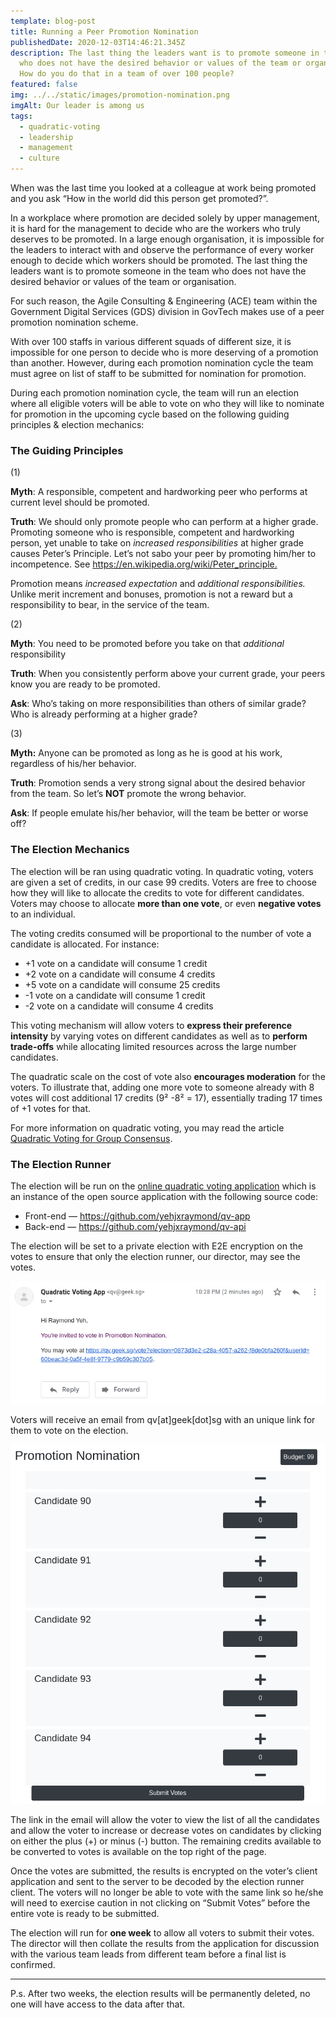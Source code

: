 ```yaml
---
template: blog-post
title: Running a Peer Promotion Nomination
publishedDate: 2020-12-03T14:46:21.345Z
description: The last thing the leaders want is to promote someone in the team
  who does not have the desired behavior or values of the team or organisation.
  How do you do that in a team of over 100 people?
featured: false
img: ../../static/images/promotion-nomination.png
imgAlt: Our leader is among us
tags:
  - quadratic-voting
  - leadership
  - management
  - culture
---
```

When was the last time you looked at a colleague at work being promoted and you ask “How in the world did this person get promoted?”.

In a workplace where promotion are decided solely by upper management, it is hard for the management to decide who are the workers who truly deserves to be promoted. In a large enough organisation, it is impossible for the leaders to interact with and observe the performance of every worker enough to decide which workers should be promoted. The last thing the leaders want is to promote someone in the team who does not have the desired behavior or values of the team or organisation.

For such reason, the Agile Consulting & Engineering (ACE) team within the Government Digital Services (GDS) division in GovTech makes use of a peer promotion nomination scheme.

With over 100 staffs in various different squads of different size, it is impossible for one person to decide who is more deserving of a promotion than another. However, during each promotion nomination cycle the team must agree on list of staff to be submitted for nomination for promotion.

During each promotion nomination cycle, the team will run an election where all eligible voters will be able to vote on who they will like to nominate for promotion in the upcoming cycle based on the following guiding principles & election mechanics:

### The Guiding Principles

(1)

**Myth**: A responsible, competent and hardworking peer who performs at current level should be promoted.

**Truth**: We should only promote people who can perform at a higher grade. Promoting someone who is responsible, competent and hardworking person, yet unable to take on *increased responsibilities* at higher grade causes Peter’s Principle. Let’s not sabo your peer by promoting him/her to incompetence. See <https://en.wikipedia.org/wiki/Peter_principle.>

Promotion means *increased expectation* and *additional responsibilities.* Unlike merit increment and bonuses, promotion is not a reward but a responsibility to bear, in the service of the team.

(2)

**Myth**: You need to be promoted before you take on that *additional* responsibility

**Truth**: When you consistently perform above your current grade, your peers know you are ready to be promoted.

**Ask**: Who’s taking on more responsibilities than others of similar grade? Who is already performing at a higher grade?

(3)

**Myth:** Anyone can be promoted as long as he is good at his work, regardless of his/her behavior.

**Truth**: Promotion sends a very strong signal about the desired behavior from the team. So let’s **NOT** promote the wrong behavior.

**Ask**: If people emulate his/her behavior, will the team be better or worse off?

### The Election Mechanics

The election will be ran using quadratic voting. In quadratic voting, voters are given a set of credits, in our case 99 credits. Voters are free to choose how they will like to allocate the credits to vote for different candidates. Voters may choose to allocate **more than one vote**, or even **negative votes** to an individual.

The voting credits consumed will be proportional to the number of vote a candidate is allocated. For instance:

* +1 vote on a candidate will consume 1 credit
* +2 vote on a candidate will consume 4 credits
* +5 vote on a candidate will consume 25 credits
* \-1 vote on a candidate will consume 1 credit
* \-2 vote on a candidate will consume 4 credits

This voting mechanism will allow voters to **express their preference intensity** by varying votes on different candidates as well as to **perform trade-offs** while allocating limited resources across the large number candidates.

The quadratic scale on the cost of vote also **encourages moderation** for the voters. To illustrate that, adding one more vote to someone already with 8 votes will cost additional 17 credits (9² -8² = 17), essentially trading 17 times of +1 votes for that.

For more information on quadratic voting, you may read the article [Quadratic Voting for Group Consensus](https://geek.sg/blog/quadratic-voting-group-consensus/).

### **The Election Runner**

The election will be run on the [online quadratic voting application](https://qv.geek.sg/) which is an instance of the open source application with the following source code:

* Front-end — <https://github.com/yehjxraymond/qv-app>
* Back-end — <https://github.com/yehjxraymond/qv-api>

The election will be set to a private election with E2E encryption on the votes to ensure that only the election runner, our director, may see the votes.

![](../../static/images/qv-private-voting-email-link.png)

Voters will receive an email from qv\[at]geek\[dot]sg with an unique link for them to vote on the election.

![](../../static/images/qv-promotion-nomination-voting-page.png)

The link in the email will allow the voter to view the list of all the candidates and allow the voter to increase or decrease votes on candidates by clicking on either the plus (+) or minus (-) button. The remaining credits available to be converted to votes is available on the top right of the page.

Once the votes are submitted, the results is encrypted on the voter’s client application and sent to the server to be decoded by the election runner client. The voters will no longer be able to vote with the same link so he/she will need to exercise caution in not clicking on “Submit Votes” before the entire vote is ready to be submitted.

The election will run for **one week** to allow all voters to submit their votes. The director will then collate the results from the application for discussion with the various team leads from different team before a final list is confirmed.

- - -

P.s. After two weeks, the election results will be permanently deleted, no one will have access to the data after that.